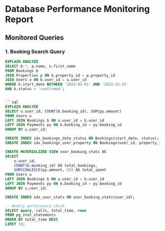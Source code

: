 # Database Performance Monitoring Report

## Monitored Queries

### 1. Booking Search Query
```sql
EXPLAIN ANALYZE
SELECT b.*, p.name, u.first_name 
FROM Bookings b
JOIN Properties p ON b.property_id = p.property_id
JOIN Users u ON b.user_id = u.user_id
WHERE b.start_date BETWEEN '2023-01-01' AND '2023-12-31'
AND b.status = 'confirmed';


```sql 
EXPLAIN ANALYZE
SELECT u.user_id, COUNT(b.booking_id), SUM(py.amount)
FROM Users u
LEFT JOIN Bookings b ON u.user_id = b.user_id
LEFT JOIN Payments py ON b.booking_id = py.booking_id
GROUP BY u.user_id;

CREATE INDEX idx_bookings_date_status ON Bookings(start_date, status);
CREATE INDEX idx_bookings_user_property ON Bookings(user_id, property_id);

CREATE MATERIALIZED VIEW user_booking_stats AS
SELECT 
    u.user_id,
    COUNT(b.booking_id) AS total_bookings,
    SUM(COALESCE(py.amount, 0)) AS total_spent
FROM Users u
LEFT JOIN Bookings b ON u.user_id = b.user_id
LEFT JOIN Payments py ON b.booking_id = py.booking_id
GROUP BY u.user_id;

CREATE INDEX idx_user_stats ON user_booking_stats(user_id);

-- Weekly performance check
SELECT query, calls, total_time, rows
FROM pg_stat_statements
ORDER BY total_time DESC
LIMIT 10;